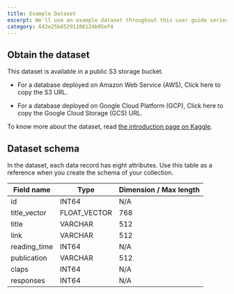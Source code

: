 ```yaml
---
title: Example Dataset
excerpt: We'll use an example dataset throughout this user guide series. The dataset contains details about over 5,000 medium articles published between Jan 2020 to August 2020 in prominent publications.
category: 642e25b85291100124b05ef4
---
```


## Obtain the dataset

This dataset is available in a public S3 storage bucket. 

- For a database deployed on Amazon Web Service (AWS), <a onclick='navigator.clipboard.writeText("https:/\/s3.us-west-2.amazonaws.com/publicdataset.zillizcloud.com/medium_articles_2020_dpr/medium_articles_2020_dpr.json"); this.innerText="You have copied";' onmouseover='this.style.cursor="pointer"'>Click here to copy</a> the S3 URL.

- For a database deployed on Google Cloud Platform (GCP), <a onclick='navigator.clipboard.writeText("https:/\/storage.cloud.google.com/publicdataset-zillizcloud-com/medium_articles_2020.json"); this.innerText="You have copied";' onmouseover='this.style.cursor="pointer"'>Click here to copy</a> the Google Cloud Storage (GCS) URL.

To know more about the dataset, read [the introduction page on Kaggle](https://www.kaggle.com/datasets/shiyu22chen/cleaned-medium-articles-dataset). 

## Dataset schema

In the dataset, each data record has eight attributes. Use this table as a reference when you create the schema of your collection.

| Field name   | Type         | Dimension / Max length |
|--------------|--------------|------------------------|
| id           | INT64        | N/A                    |
| title_vector | FLOAT_VECTOR | 768                    |
| title        | VARCHAR      | 512                    |
| link         | VARCHAR      | 512                    |
| reading_time | INT64        | N/A                    |
| publication  | VARCHAR      | 512                    |
| claps        | INT64        | N/A                    |
| responses    | INT64        | N/A                    |